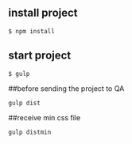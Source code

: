 ## install project
```
$ npm install
```
## start project
```
$ gulp
```
##before sending the project to QA
```
gulp dist
```
##receive min css file
```
gulp distmin
```